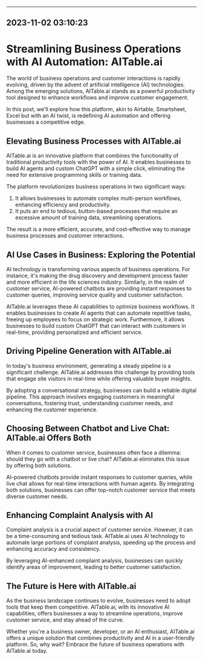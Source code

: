 

---------------------------------------------
2023-11-02 03:10:23
---------------------------------------------

# Streamlining Business Operations with AI Automation: AITable.ai

The world of business operations and customer interactions is rapidly evolving, driven by the advent of artificial intelligence (AI) technologies. Among the emerging solutions, AITable.ai stands as a powerful productivity tool designed to enhance workflows and improve customer engagement. 

In this post, we'll explore how this platform, akin to Airtable, Smartsheet, Excel but with an AI twist, is redefining AI automation and offering businesses a competitive edge.

## Elevating Business Processes with AITable.ai

AITable.ai is an innovative platform that combines the functionality of traditional productivity tools with the power of AI. It enables businesses to build AI agents and custom ChatGPT with a simple click, eliminating the need for extensive programming skills or training data. 

The platform revolutionizes business operations in two significant ways:

1. It allows businesses to automate complex multi-person workflows, enhancing efficiency and productivity.
2. It puts an end to tedious, button-based processes that require an excessive amount of training data, streamlining operations.

The result is a more efficient, accurate, and cost-effective way to manage business processes and customer interactions.

## AI Use Cases in Business: Exploring the Potential

AI technology is transforming various aspects of business operations. For instance, it's making the drug discovery and development process faster and more efficient in the life sciences industry. Similarly, in the realm of customer service, AI-powered chatbots are providing instant responses to customer queries, improving service quality and customer satisfaction.

AITable.ai leverages these AI capabilities to optimize business workflows. It enables businesses to create AI agents that can automate repetitive tasks, freeing up employees to focus on strategic work. Furthermore, it allows businesses to build custom ChatGPT that can interact with customers in real-time, providing personalized and efficient service.

## Driving Pipeline Generation with AITable.ai

In today's business environment, generating a steady pipeline is a significant challenge. AITable.ai addresses this challenge by providing tools that engage site visitors in real-time while offering valuable buyer insights. 

By adopting a conversational strategy, businesses can build a reliable digital pipeline. This approach involves engaging customers in meaningful conversations, fostering trust, understanding customer needs, and enhancing the customer experience.

## Choosing Between Chatbot and Live Chat: AITable.ai Offers Both

When it comes to customer service, businesses often face a dilemma: should they go with a chatbot or live chat? AITable.ai eliminates this issue by offering both solutions. 

AI-powered chatbots provide instant responses to customer queries, while live chat allows for real-time interactions with human agents. By integrating both solutions, businesses can offer top-notch customer service that meets diverse customer needs.

## Enhancing Complaint Analysis with AI

Complaint analysis is a crucial aspect of customer service. However, it can be a time-consuming and tedious task. AITable.ai uses AI technology to automate large portions of complaint analysis, speeding up the process and enhancing accuracy and consistency. 

By leveraging AI-enhanced complaint analysis, businesses can quickly identify areas of improvement, leading to better customer satisfaction.

## The Future is Here with AITable.ai

As the business landscape continues to evolve, businesses need to adopt tools that keep them competitive. AITable.ai, with its innovative AI capabilities, offers businesses a way to streamline operations, improve customer service, and stay ahead of the curve.

Whether you're a business owner, developer, or an AI enthusiast, AITable.ai offers a unique solution that combines productivity and AI in a user-friendly platform. So, why wait? Embrace the future of business operations with AITable.ai today.